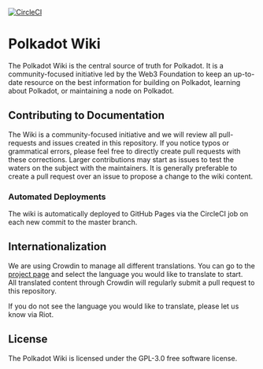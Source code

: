 [![CircleCI](https://circleci.com/gh/w3f/polkadot-wiki.svg?style=svg)](https://circleci.com/gh/w3f/polkadot-wiki)

# Polkadot Wiki

The Polkadot Wiki is the central source of truth for Polkadot. It is a community-focused initiative led by the Web3
Foundation to keep an up-to-date resource on the best information for building on Polkadot, learning about Polkadot,
or maintaining a node on Polkadot. 

## Contributing to Documentation

The Wiki is a community-focused initiative and we will review all pull-requests and issues created in this repository.
If you notice typos or grammatical errors, please feel free to directly create pull requests with these corrections. 
Larger contributions may start as issues to test the waters on the subject with the maintainers. It is generally
preferable to create a pull request over an issue to propose a change to the wiki content.

### Automated Deployments

The wiki is automatically deployed to GitHub Pages via the CircleCI job on each new commit to the master branch.

## Internationalization

We are using Crowdin to manage all different translations. You can go to the [project page](https://crowdin.com/project/polkadot-wiki) and select the language you would like to translate to start.  
All translated content through Crowdin will regularly submit a pull request to this repository.

If you do not see the language you would like to translate, please let us know via Riot.

## License

The Polkadot Wiki is licensed under the GPL-3.0 free software license.
